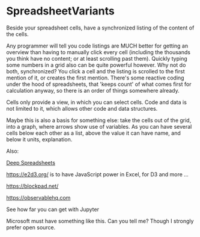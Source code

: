 # SpreadsheetVariants
Beside your spreadsheet cells, have a synchronized listing of the content of the cells.

Any programmer will tell you code listings are MUCH better for getting an overview than having to manually click every cell (including the thousands you think have no content; or at least scrolling past them). Quickly typing some numbers in a grid also can be quite powerful however. Why not do both, synchronized? You click a cell and the listing is scrolled to the first mention of it, or creates the first mention. There's some reactive coding under the hood of spreadsheets, that 'keeps count' of what comes first for calculation anyway, so there is an order of things somewhere already.

Cells only provide a view, in which you can select cells. Code and data is not limited to it, which allows other code and data structures.


Maybe this is also a basis for something else: take the cells out of the grid, into a graph, where arrows show use of variables.
As you can have several cells below each other as a list, above the value it can have name, and below it units, explanation.

Also:

[Deep Spreadsheets](https://gitlab.com/muishkin/mwnci---deep-spreadsheets/)

https://e2d3.org/ is to have JavaScript power in Excel, for D3 and more …

https://blockpad.net/

https://observablehq.com

See how far you can get with Jupyter

Microsoft must have something like this. Can you tell me? Though I strongly prefer open source.
